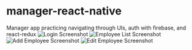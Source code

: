 # manager-react-native
Manager app practicing navigating through UIs, auth with firebase, and react-redux
![Login Screenshot](https://imgur.com/vgO6dqm)
![Employee List Screenshot](https://imgur.com/PPje7i5)
![Add Employee Screenshot](https://imgur.com/ejpXSj6)
![Edit Employee Screenshot](https://imgur.com/p8MYmeJ)
